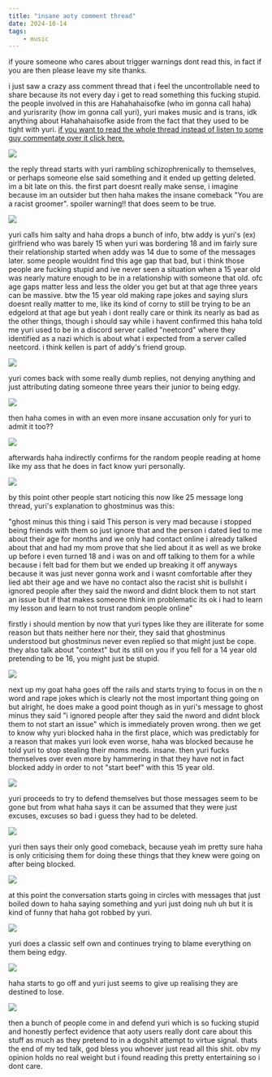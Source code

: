 ```yaml
---
title: "insane aoty comment thread"
date: 2024-10-14
tags:
    - music
---
```


if youre someone who cares about trigger warnings dont read this, in fact if you are then please leave my site thanks.

i just saw a crazy ass comment thread that i feel the uncontrollable need to share because its not every day i get to read something this fucking stupid. the people involved in this are Hahahahaisofke (who im gonna call haha) and yurisrarity (how im gonna call yuri), yuri makes music and is trans, idk anything about Hahahahaisofke aside from the fact that they used to be tight with yuri. [if you want to read the whole thread instead of listen to some guy commentate over it click here.](https://www.albumoftheyear.org/user/hahahahaisofke/album/1074420-/)

![](https://i.imgur.com/FgyFSzB.png)

the reply thread starts with yuri rambling schizophrenically to themselves, or perhaps someone else said something and it ended up getting deleted. im a bit late on this. the first part doesnt really make sense, i imagine because im an outsider but then haha makes the insane comeback "You are a racist groomer". spoiler warning!! that does seem to be true.

![](https://i.imgur.com/NvlIk0o.png)

yuri calls him salty and haha drops a bunch of info, btw addy is yuri's (ex) girlfriend who was barely 15 when yuri was bordering 18 and im fairly sure their relationship started when addy was 14 due to some of the messages later. some people wouldnt find this age gap that bad, but i think those people are fucking stupid and ive never seen a situation when a 15 year old was nearly mature enough to be in a relationship with someone that old. ofc age gaps matter less and less the older you get but at that age three years can be massive. btw the 15 year old making rape jokes and saying slurs doesnt really matter to me, like its kind of corny to still be trying to be an edgelord at that age but yeah i dont really care or think its nearly as bad as the other things, though i should say while i havent confirmed this haha told me yuri used to be in a discord server called "neetcord" where they identified as a nazi which is about what i expected from a server called neetcord. i think kellen is part of addy's friend group.

![](https://i.imgur.com/PM8ZNCt.png)

yuri comes back with some really dumb replies, not denying anything and just attributing dating someone three years their junior to being edgy.

![](https://i.imgur.com/w5KezKm.png)

then haha comes in with an even more insane accusation only for yuri to admit it too??

![](https://i.imgur.com/W8zwg7k.png)

afterwards haha indirectly confirms for the random people reading at home like my ass that he does in fact know yuri personally.

![](https://i.imgur.com/ltTmNJm.png)

by this point other people start noticing this now like 25 message long thread, yuri's explanation to ghostminus was this:

"ghost minus this thing i said This person is very mad because i stopped being friends with them so just ignore that and the person i dated lied to me about their age for months and we only had contact online i already talked about that and had my mom prove that she lied about it as well as we broke up before i even turned 18 and i was on and off talking to them for a while because i felt bad for them but we ended up breaking it off anyways because it was just never gonna work and i wasnt comfortable after they lied abt their age and we have no contact also the racist shit is bullshit i ignored people after they said the nword and didnt block them to not start an issue but if that makes someone think im problematic its ok i had to learn my lesson and learn to not trust random people online"

firstly i should mention by now that yuri types like they are illiterate for some reason but thats neither here nor their, they said that ghostminus understood but ghostminus never even replied so that might just be cope. they also talk about "context" but its still on you if you fell for a 14 year old pretending to be 16, you might just be stupid.

![](https://i.imgur.com/StBukkH.png)

next up my goat haha goes off the rails and starts trying to focus in on the n word and rape jokes which is clearly not the most important thing going on but alright, he does make a good point though as in yuri's message to ghost minus they said "i ignored people after they said the nword and didnt block them to not start an issue" which is immediately proven wrong. then we get to know why yuri blocked haha in the first place, which was predictably for a reason that makes yuri look even worse, haha was blocked because he told yuri to stop stealing their moms meds. insane. then yuri fucks themselves over even more by hammering in that they have not in fact blocked addy in order to not "start beef" with this 15 year old.

![](https://i.imgur.com/wcd35sA.png)

yuri proceeds to try to defend themselves but those messages seem to be gone but from what haha says it can be assumed that they were just excuses, excuses so bad i guess they had to be deleted. 

![](https://i.imgur.com/2yVpJhM.png)

yuri then says their only good comeback, because yeah im pretty sure haha is only criticising them for doing these things that they knew were going on after being blocked.

![](https://i.imgur.com/akU2cCR.png)

at this point the conversation starts going in circles with messages that just boiled down to haha saying something and yuri just doing nuh uh but it is kind of funny that haha got robbed by yuri.

![](https://i.imgur.com/qXTHNzz.png)

yuri does a classic self own and continues trying to blame everything on them being edgy.

![](https://i.imgur.com/HzSc6Ge.png)

haha starts to go off and yuri just seems to give up realising they are destined to lose.

![](https://i.imgur.com/U8Garq9.png)

then a bunch of people come in and defend yuri which is so fucking stupid and honestly perfect evidence that aoty users really dont care about this stuff as much as they pretend to in a dogshit attempt to virtue signal. thats the end of my ted talk, god bless you whoever just read all this shit. obv my opinion holds no real weight but i found reading this pretty entertaining so i dont care.